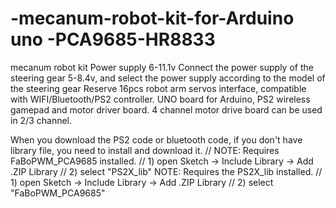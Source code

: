 # -mecanum-robot-kit-for-Arduino uno -PCA9685-HR8833
mecanum robot kit 
Power supply 6-11.1v
Connect the power supply of the steering gear 5-8.4v, and select the power supply according to the model of the steering gear
Reserve 16pcs robot arm servos interface, compatible with WIFI/Bluetooth/PS2 controller.
UNO board for Arduino, PS2 wireless gamepad and motor driver board. 4 channel motor drive board can be used in 2/3 channel.

When you download the PS2 code or bluetooth code, if you don't have library file, you need to install and download it.
// NOTE: Requires FaBoPWM_PCA9685 installed.
// 1) open Sketch -> Include Library -> Add .ZIP Library
// 2) select "PS2X_lib"
 NOTE: Requires the PS2X_lib installed.
// 1) open Sketch -> Include Library -> Add .ZIP Library
// 2) select "FaBoPWM_PCA9685"
